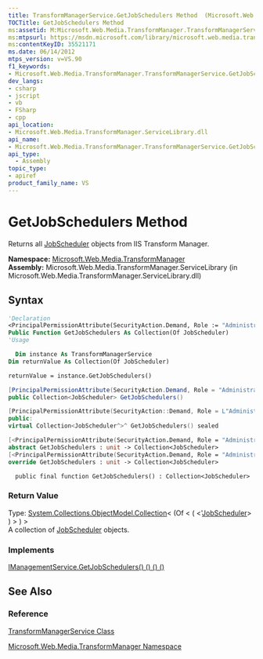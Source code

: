 ```yaml
---
title: TransformManagerService.GetJobSchedulers Method  (Microsoft.Web.Media.TransformManager)
TOCTitle: GetJobSchedulers Method
ms:assetid: M:Microsoft.Web.Media.TransformManager.TransformManagerService.GetJobSchedulers
ms:mtpsurl: https://msdn.microsoft.com/library/microsoft.web.media.transformmanager.transformmanagerservice.getjobschedulers(v=VS.90)
ms:contentKeyID: 35521171
ms.date: 06/14/2012
mtps_version: v=VS.90
f1_keywords:
- Microsoft.Web.Media.TransformManager.TransformManagerService.GetJobSchedulers
dev_langs:
- csharp
- jscript
- vb
- FSharp
- cpp
api_location:
- Microsoft.Web.Media.TransformManager.ServiceLibrary.dll
api_name:
- Microsoft.Web.Media.TransformManager.TransformManagerService.GetJobSchedulers
api_type:
  - Assembly
topic_type:
- apiref
product_family_name: VS
---
```


# GetJobSchedulers Method

Returns all [JobScheduler](jobscheduler-class-microsoft-web-media-transformmanager.md) objects from IIS Transform Manager.

**Namespace:**  [Microsoft.Web.Media.TransformManager](microsoft-web-media-transformmanager-namespace.md)  
**Assembly:**  Microsoft.Web.Media.TransformManager.ServiceLibrary (in Microsoft.Web.Media.TransformManager.ServiceLibrary.dll)

## Syntax

```vb
'Declaration
<PrincipalPermissionAttribute(SecurityAction.Demand, Role := "Administrators")> _
Public Function GetJobSchedulers As Collection(Of JobScheduler)
'Usage

  Dim instance As TransformManagerService
Dim returnValue As Collection(Of JobScheduler)

returnValue = instance.GetJobSchedulers()
```

```csharp
[PrincipalPermissionAttribute(SecurityAction.Demand, Role = "Administrators")]
public Collection<JobScheduler> GetJobSchedulers()
```

```cpp
[PrincipalPermissionAttribute(SecurityAction::Demand, Role = L"Administrators")]
public:
virtual Collection<JobScheduler^>^ GetJobSchedulers() sealed
```

``` fsharp
[<PrincipalPermissionAttribute(SecurityAction.Demand, Role = "Administrators")>]
abstract GetJobSchedulers : unit -> Collection<JobScheduler>
[<PrincipalPermissionAttribute(SecurityAction.Demand, Role = "Administrators")>]
override GetJobSchedulers : unit -> Collection<JobScheduler>
```

```jscript
  public final function GetJobSchedulers() : Collection<JobScheduler>
```

### Return Value

Type: [System.Collections.ObjectModel.Collection](https://msdn.microsoft.com/library/ms132397)\< (Of \< ( \<'[JobScheduler](jobscheduler-class-microsoft-web-media-transformmanager.md)\> ) \> ) \>  
A collection of [JobScheduler](jobscheduler-class-microsoft-web-media-transformmanager.md) objects.  

### Implements

[IManagementService.GetJobSchedulers() () () ()](imanagementservice-getjobschedulers-method-microsoft-web-media-transformmanager.md)  

## See Also

### Reference

[TransformManagerService Class](transformmanagerservice-class-microsoft-web-media-transformmanager.md)

[Microsoft.Web.Media.TransformManager Namespace](microsoft-web-media-transformmanager-namespace.md)

